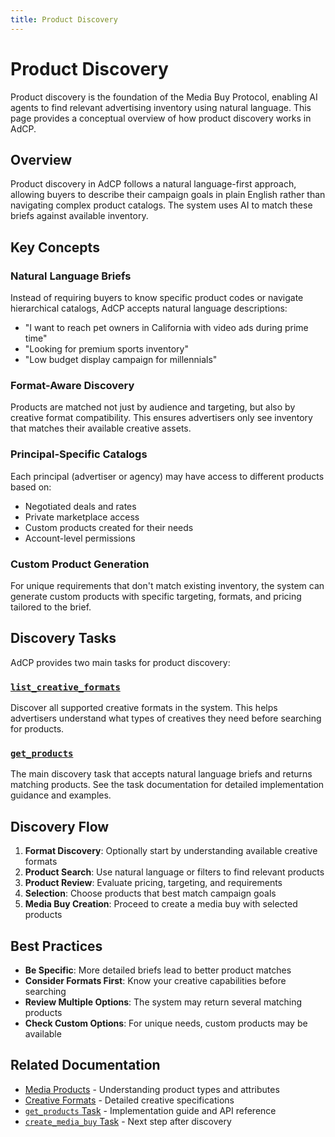 ```yaml
---
title: Product Discovery
---
```


# Product Discovery

Product discovery is the foundation of the Media Buy Protocol, enabling AI agents to find relevant advertising inventory using natural language. This page provides a conceptual overview of how product discovery works in AdCP.

## Overview

Product discovery in AdCP follows a natural language-first approach, allowing buyers to describe their campaign goals in plain English rather than navigating complex product catalogs. The system uses AI to match these briefs against available inventory.

## Key Concepts

### Natural Language Briefs

Instead of requiring buyers to know specific product codes or navigate hierarchical catalogs, AdCP accepts natural language descriptions:

- "I want to reach pet owners in California with video ads during prime time"
- "Looking for premium sports inventory"
- "Low budget display campaign for millennials"

### Format-Aware Discovery

Products are matched not just by audience and targeting, but also by creative format compatibility. This ensures advertisers only see inventory that matches their available creative assets.

### Principal-Specific Catalogs

Each principal (advertiser or agency) may have access to different products based on:
- Negotiated deals and rates
- Private marketplace access
- Custom products created for their needs
- Account-level permissions

### Custom Product Generation

For unique requirements that don't match existing inventory, the system can generate custom products with specific targeting, formats, and pricing tailored to the brief.

## Discovery Tasks

AdCP provides two main tasks for product discovery:

### [`list_creative_formats`](./tasks/list_creative_formats)

Discover all supported creative formats in the system. This helps advertisers understand what types of creatives they need before searching for products.

### [`get_products`](./tasks/get_products)

The main discovery task that accepts natural language briefs and returns matching products. See the task documentation for detailed implementation guidance and examples.

## Discovery Flow

1. **Format Discovery**: Optionally start by understanding available creative formats
2. **Product Search**: Use natural language or filters to find relevant products
3. **Product Review**: Evaluate pricing, targeting, and requirements
4. **Selection**: Choose products that best match campaign goals
5. **Media Buy Creation**: Proceed to create a media buy with selected products

## Best Practices

- **Be Specific**: More detailed briefs lead to better product matches
- **Consider Formats First**: Know your creative capabilities before searching
- **Review Multiple Options**: The system may return several matching products
- **Check Custom Options**: For unique needs, custom products may be available

## Related Documentation

- [Media Products](./media-products) - Understanding product types and attributes
- [Creative Formats](./creative-formats) - Detailed creative specifications
- [`get_products` Task](./tasks/get_products) - Implementation guide and API reference
- [`create_media_buy` Task](./tasks/create_media_buy) - Next step after discovery